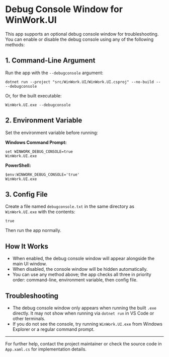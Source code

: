 # Debug Console Window for WinWork.UI

This app supports an optional debug console window for troubleshooting. You can enable or disable the debug console using any of the following methods:

## 1. Command-Line Argument
Run the app with the `--debugconsole` argument:

```
dotnet run --project "src/WinWork.UI/WinWork.UI.csproj" --no-build -- --debugconsole
```
Or, for the built executable:
```
WinWork.UI.exe --debugconsole
```

## 2. Environment Variable
Set the environment variable before running:

**Windows Command Prompt:**
```
set WINWORK_DEBUG_CONSOLE=true
WinWork.UI.exe
```

**PowerShell:**
```
$env:WINWORK_DEBUG_CONSOLE='true'
WinWork.UI.exe
```

## 3. Config File
Create a file named `debugconsole.txt` in the same directory as `WinWork.UI.exe` with the contents:
```
true
```
Then run the app normally.

## How It Works
- When enabled, the debug console window will appear alongside the main UI window.
- When disabled, the console window will be hidden automatically.
- You can use any method above; the app checks all three in priority order: command-line, environment variable, then config file.

## Troubleshooting
- The debug console window only appears when running the built `.exe` directly. It may not show when running via `dotnet run` in VS Code or other terminals.
- If you do not see the console, try running `WinWork.UI.exe` from Windows Explorer or a regular command prompt.

---
For further help, contact the project maintainer or check the source code in `App.xaml.cs` for implementation details.
